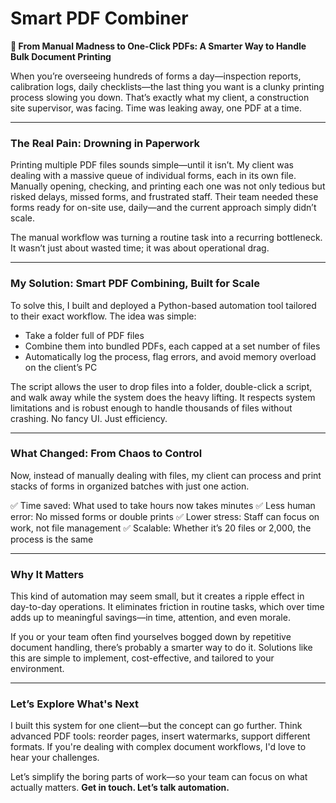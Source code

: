 # Smart PDF Combiner

**📄 From Manual Madness to One-Click PDFs: A Smarter Way to Handle Bulk Document Printing**

When you’re overseeing hundreds of forms a day—inspection reports, calibration logs, daily checklists—the last thing you want is a clunky printing process slowing you down. That’s exactly what my client, a construction site supervisor, was facing. Time was leaking away, one PDF at a time.

---

### The Real Pain: Drowning in Paperwork

Printing multiple PDF files sounds simple—until it isn’t. My client was dealing with a massive queue of individual forms, each in its own file. Manually opening, checking, and printing each one was not only tedious but risked delays, missed forms, and frustrated staff. Their team needed these forms ready for on-site use, daily—and the current approach simply didn’t scale.

The manual workflow was turning a routine task into a recurring bottleneck. It wasn’t just about wasted time; it was about operational drag.

---

### My Solution: Smart PDF Combining, Built for Scale

To solve this, I built and deployed a Python-based automation tool tailored to their exact workflow. The idea was simple:

* Take a folder full of PDF files
* Combine them into bundled PDFs, each capped at a set number of files
* Automatically log the process, flag errors, and avoid memory overload on the client’s PC

The script allows the user to drop files into a folder, double-click a script, and walk away while the system does the heavy lifting. It respects system limitations and is robust enough to handle thousands of files without crashing. No fancy UI. Just efficiency.

---

### What Changed: From Chaos to Control

Now, instead of manually dealing with files, my client can process and print stacks of forms in organized batches with just one action.

✅ Time saved: What used to take hours now takes minutes
✅ Less human error: No missed forms or double prints
✅ Lower stress: Staff can focus on work, not file management
✅ Scalable: Whether it’s 20 files or 2,000, the process is the same

---

### Why It Matters

This kind of automation may seem small, but it creates a ripple effect in day-to-day operations. It eliminates friction in routine tasks, which over time adds up to meaningful savings—in time, attention, and even morale.

If you or your team often find yourselves bogged down by repetitive document handling, there’s probably a smarter way to do it. Solutions like this are simple to implement, cost-effective, and tailored to your environment.

---

### Let’s Explore What's Next

I built this system for one client—but the concept can go further. Think advanced PDF tools: reorder pages, insert watermarks, support different formats. If you're dealing with complex document workflows, I'd love to hear your challenges.

Let’s simplify the boring parts of work—so your team can focus on what actually matters.
**Get in touch. Let’s talk automation.**
